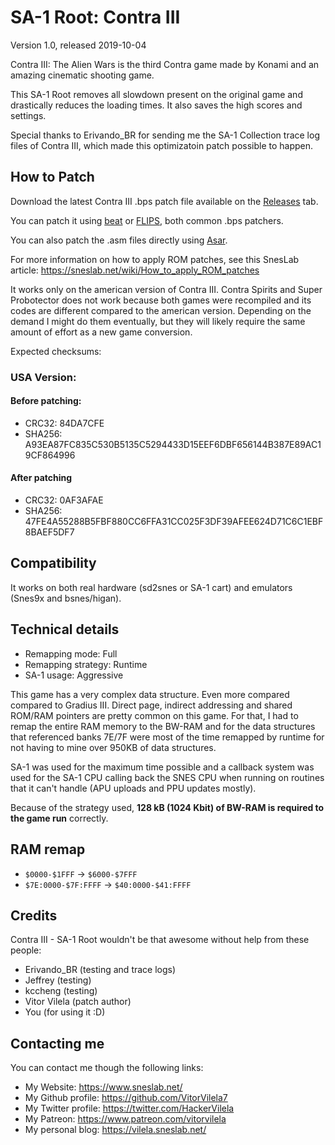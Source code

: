 # SA-1 Root: Contra III
Version 1.0, released 2019-10-04

Contra III: The Alien Wars is the third Contra game made by Konami and an amazing
cinematic shooting game.

This SA-1 Root removes all slowdown present on the original game and drastically
reduces the loading times. It also saves the high scores and settings.

Special thanks to Erivando_BR for sending me the SA-1 Collection trace log files
of Contra III, which made this optimizatoin patch possible to happen.

## How to Patch

Download the latest Contra III .bps patch file available on the
[Releases](https://github.com/VitorVilela7/SA1-Root/releases) tab.

You can patch it using [beat](https://www.romhacking.net/utilities/893/)
or [FLIPS](https://sneslab.net/tools/floating.zip), both common .bps patchers.

You can also patch the .asm files directly using
[Asar](https://github.com/RPGHacker/asar).

For more information on how to apply ROM patches, see this SnesLab
article: https://sneslab.net/wiki/How_to_apply_ROM_patches

It works only on the american version of Contra III. Contra Spirits and Super
Probotector does not work because both games were recompiled and its codes are
different compared to the american version. Depending on the demand I might
do them eventually, but they will likely require the same amount of effort as
a new game conversion.

Expected checksums:

### USA Version:
#### Before patching:
* CRC32: 84DA7CFE
* SHA256: A93EA87FC835C530B5135C5294433D15EEF6DBF656144B387E89AC19CF864996

#### After patching
* CRC32: 0AF3AFAE
* SHA256: 47FE4A55288B5FBF880CC6FFA31CC025F3DF39AFEE624D71C6C1EBF8BAEF5DF7

## Compatibility

It works on both real hardware (sd2snes or SA-1 cart) and emulators (Snes9x and bsnes/higan).

## Technical details

* Remapping mode: Full
* Remapping strategy: Runtime
* SA-1 usage: Aggressive

This game has a very complex data structure. Even more compared compared to Gradius III.
Direct page, indirect addressing and shared ROM/RAM pointers are pretty common on this game.
For that, I had to remap the entire RAM memory to the BW-RAM and for the data structures
that referenced banks 7E/7F were most of the time remapped by runtime for not having
to mine over 950KB of data structures.

SA-1 was used for the maximum time possible and a callback system was used for the SA-1
CPU calling back the SNES CPU when running on routines that it can't handle (APU uploads
and PPU updates mostly).

Because of the strategy used,
**128 kB (1024 Kbit) of BW-RAM is required to the game run** correctly.

## RAM remap

* ``$0000-$1FFF`` -> ``$6000-$7FFF``
* ``$7E:0000-$7F:FFFF`` -> ``$40:0000-$41:FFFF``

## Credits

Contra III - SA-1 Root wouldn't be that awesome without help from these people:

* Erivando_BR (testing and trace logs)
* Jeffrey (testing)
* kccheng (testing)
* Vitor Vilela (patch author)
* You (for using it :D)

## Contacting me

You can contact me though the following links:

* My Website: https://www.sneslab.net/
* My Github profile: https://github.com/VitorVilela7
* My Twitter profile: https://twitter.com/HackerVilela
* My Patreon: https://www.patreon.com/vitorvilela
* My personal blog: https://vilela.sneslab.net/

